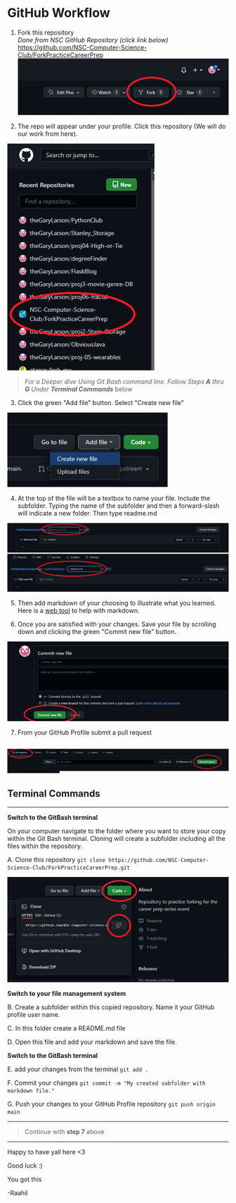 
# GitHub Workflow

1. Fork this repository<br>
   *Done from NSC GitHub Repository (click link below)*  
   <a href="https://github.com/NSC-Computer-Science-Club/ForkPracticeCareerPrep" target="_blank">https://github.com/NSC-Computer-Science-Club/ForkPracticeCareerPrep</a>
   ![Highlighting Fork Button Location](readme_images/fork.png)


2. The repo will appear under your profile. Click this repository (We will do our work from here).

![](readme_images/myProfileRepo.png)


> *For a Deeper dive Using Git Bash command line. Follow Steps **A** thru **G** Under **Terminal Commands*** below

3. Click the green "Add file" button. Select "Create new file"

![](readme_images/Adding%20file%20from%20UI.png)

4. At the top of the file will be a textbox to name your file. Include the subfolder. Typing the name of the subfolder and then a forward-slash will indicate a new folder. Then type readme.md

![](readme_images/newFile.png)
![](readme_images/newFileWithFolder.png)

5. Then add markdown of your choosing to illustrate what you learned. Here is a <a href="https://stackedit.io" target="_blank">web tool</a> to help with markdown.

6. Once you are satisfied with your changes. Save your file by scrolling down and clicking the green "Commit new file" button.

![](readme_images/commit.png)

7. From your GitHub Profile submit a pull request

![](readme_images/pullRequest.png)
---
## Terminal Commands
---
**Switch to the GitBash terminal**

On your computer navigate to the folder where you want to store your copy within the Git Bash terminal. Cloning will create a subfolder including all the files within the repository.

A. Clone this repository `git clone https://github.com/NSC-Computer-Science-Club/ForkPracticeCareerPrep.git`

![Highlighting Cloning option in GitHub](readme_images/clone.png)

**Switch to your file management system**


B. Create a subfolder within this copied repository. Name it your GitHub profile user name.

C. In this folder create a README.md file

D. Open this file and add your markdown and save the file.


**Switch to the GitBash terminal**


E. add your changes from the terminal `git add .`

F. Commit your changes `git commit -m "My created subfolder with markdown file."`

G. Push your changes to your GitHub Profile repository `git push origin main`

---
> Continue with **step 7** above
---

Happy to have yall here <3

Good luck :)

You got this

-Raahil
